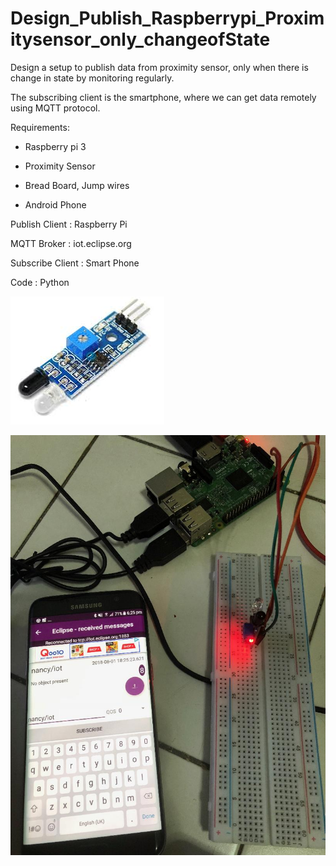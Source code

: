 Design_Publish_Raspberrypi_Proximitysensor_only_changeofState
=============================================================

Design a setup to publish data from proximity sensor, only when there is change
in state by monitoring regularly.

The subscribing client is the smartphone, where we can get data remotely using
MQTT protocol.

Requirements:

-   Raspberry pi 3

-   Proximity Sensor

-   Bread Board, Jump wires

-   Android Phone

Publish Client : Raspberry Pi

MQTT Broker : iot.eclipse.org

Subscribe Client : Smart Phone

Code : Python

![](media/72b95edd328a95453ce10fc06789898f.png)

![](media/7a56ab5d45432e9b926bd528153ab6af.png)

